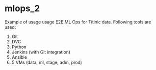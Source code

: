# mlops_2

Example of usage usage E2E ML Ops for Titinic data. Following tools are used:
1) Git
2) DVC
3) Python
4) Jenkins (with Git integration)
5) Ansible
6) 5 VMs (data, ml, stage, adm, prod)
